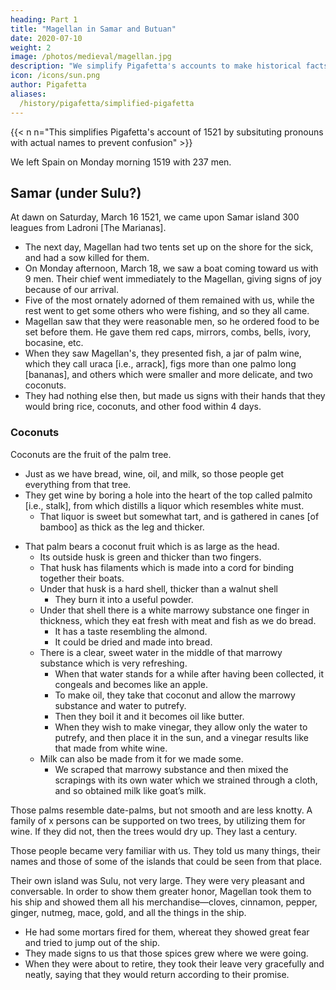 ```yaml
---
heading: Part 1
title: "Magellan in Samar and Butuan"
date: 2020-07-10
weight: 2
image: /photos/medieval/magellan.jpg
description: "We simplify Pigafetta's accounts to make historical facts easier to understand"
icon: /icons/sun.png
author: Pigafetta
aliases:
  /history/pigafetta/simplified-pigafetta
---
```



{{< n n="This simplifies Pigafetta's account of 1521 by subsituting pronouns with actual names to prevent confusion" >}}


We left Spain on Monday morning 1519 with 237 men.

<!-- ### Marianas

On Wednesday, March 6, 1521, we discovered a small island to the northwest, and two others toward the southwest, one of which was higher and larger than the other two.

Magellan wanted to get some fresh food at the large island. But its natives entered the ships and stole whatever they could get. They very deftly stole from us the small boat that was fastened to the poop of the flagship.

In wrath, Magellan went ashore with 40 armed men. They burned 50 houses and many boats, and killed 7 men. He recovered the small boat, and we departed immediately. Before we landed, some of our sick men begged us if we should kill any man or woman to bring the entrails to them, as they would recover immediately.

Each one of those people lives according to his own will, for they have no seignior. 
- They go naked.
- Some are bearded and have black hair that reaches to the waist. T
- They wear small palmleaf hats, as do the Albanians.
- They are as tall as we, and well-built.
- They have no worship.
- They are tawny, but are born white.
- Their teeth are red and black, for they think that is most beautiful.
- The women go naked except that they wear a narrow strip of bark as thin as paper, which grows between the tree and the bark of the palm, before their privies.
- They are good looking and delicately formed, and lighter complexioned than the men.
- Their women have black hair they wear loose and hanging down to the ground.
  - The women stay in the house, weaving mats, baskets, and other things needed in their houses, from palm leaves.
- They eat cocoanuts, camotes [batate], birds, figs one palmo in length [i.e., bananas], sugarcane, and flying fish, besides other things.
- They anoint the body and the hair with cocoanut and beneseed oil.
- Their houses are all built of wood covered with planks and thatched with leaves of the banana-tree two brazas long.
  - They have floors and windows.
  - The rooms and the beds are all furnished with the most beautiful palmleaf mats. 
  - They sleep on palm straw which is very soft and fine.
- Their only weapons are a kind of a spear pointed with a fishbone at the end.
- Those people are poor, but ingenious and very thievish. That's why we called those three islands as the islands of Ladroni [of thieves].
- Their amusement is to plough the seas in small boats.
  - Those boats resemble fucelere,193 but are narrower, and some are black, [some] white, and others red.
  - At the side opposite the sail, they have a large piece of wood pointed at the top, with poles laid across it and resting on the water, in order that the boats may sail more safely.
  - The sail is made from palmleaves sewn together and is shaped like a lateen sail. For rudders they use a certain blade resembling a hearth shovel which have a piece of wood at the end.
  - They can change stern and bow at will [literally: they make the stern, bow, and the bow, stern],194 and those boats resemble the dolphins which leap in the water from wave to wave.
- Those natives thought, according to the signs which they made, that there were no other people in the world but themselves.
 -->


## Samar (under Sulu?)

At dawn on Saturday, March 16 1521, we came upon Samar island 300 leagues from Ladroni [The Marianas].
- The next day, Magellan had two tents set up on the shore for the sick, and had a sow killed for them.
- On Monday afternoon, March 18, we saw a boat coming toward us with 9 men. Their chief went immediately to the Magellan, giving signs of joy because of our arrival.
- Five of the most ornately adorned of them remained with us, while the rest went to get some others who were fishing, and so they all came.
- Magellan saw that they were reasonable men, so he ordered food to be set before them. He gave them red caps, mirrors, combs, bells, ivory, bocasine, etc.
- When they saw Magellan's, they presented fish, a jar of palm wine, which they call uraca [i.e., arrack], figs more than one palmo long [bananas], and others which were smaller and more delicate, and two coconuts.
- They had nothing else then, but made us signs with their hands that they would bring rice, coconuts, and other food within 4 days.


### Coconuts

Coconuts are the fruit of the palm tree.

- Just as we have bread, wine, oil, and milk, so those people get everything from that tree.
- They get wine by boring a hole into the heart of the top called palmito [i.e., stalk], from which distills a liquor which resembles white must.
  - That liquor is sweet but somewhat tart, and is gathered in canes [of bamboo] as thick as the leg and thicker.
<!-- - They fasten the bamboo to the tree at evening for the morning, and in the morning for the evening. -->
- That palm bears a coconut fruit which is as large as the head.
  - Its outside husk is green and thicker than two fingers.
  - That husk has filaments which is made into a cord for binding together their boats.
  - Under that husk is a hard shell, thicker than a walnut shell
    - They burn it into a useful powder.
  - Under that shell there is a white marrowy substance one finger in thickness, which they eat fresh with meat and fish as we do bread.
    - It has a taste resembling the almond.
    - It could be dried and made into bread. 
  - There is a clear, sweet water in the middle of that marrowy substance which is very refreshing.
    - When that water stands for a while after having been collected, it congeals and becomes like an apple.
    - To make oil, they take that coconut and allow the marrowy substance and water to putrefy.
    - Then they boil it and it becomes oil like butter. 
    - When they wish to make vinegar, they allow only the water to putrefy, and then place it in the sun, and a vinegar results like that made from white wine.
  - Milk can also be made from it for we made some.
    - We scraped that marrowy substance and then mixed the scrapings with its own water which we strained through a cloth, and so obtained milk like goat’s milk.

Those palms resemble date-palms, but not smooth and are less knotty. A family of x persons can be supported on two trees, by utilizing them <!-- week about --> for wine. If they did not, then the trees would dry up. They last a century.

Those people became very familiar with us. They told us many things, their names and those of some of the islands that could be seen from that place. 

Their own island was Sulu, not very large. They were very pleasant and conversable. In order to show them greater honor, Magellan took them to his ship and showed them all his merchandise—cloves, cinnamon, pepper, ginger, nutmeg, mace, gold, and all the things in the ship.
- He had some mortars fired for them, whereat they showed great fear and tried to jump out of the ship.
- They made signs to us that those spices grew where we were going.
- When they were about to retire, they took their leave very gracefully and neatly, saying that they would return according to their promise.


